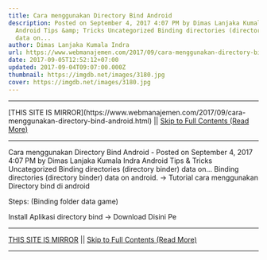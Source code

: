 ```yaml
---
title: Cara menggunakan Directory Bind Android
description: Posted on September 4, 2017 4:07 PM by Dimas Lanjaka Kumala Indra
  Android Tips &amp; Tricks Uncategorized Binding directories (directory binder)
  data on...
author: Dimas Lanjaka Kumala Indra
url: https://www.webmanajemen.com/2017/09/cara-menggunakan-directory-bind-android.html
date: 2017-09-05T12:52:12+07:00
updated: 2017-09-04T09:07:00.000Z
thumbnail: https://imgdb.net/images/3180.jpg
cover: https://imgdb.net/images/3180.jpg
---
```


<hr/> [THIS SITE IS MIRROR](https://www.webmanajemen.com/2017/09/cara-menggunakan-directory-bind-android.html) || <a href="https://www.webmanajemen.com/2017/09/cara-menggunakan-directory-bind-android.html" rel="follow" class="button" id="read-more">Skip to Full Contents (Read More)</a> <hr/> Cara menggunakan Directory Bind Android - Posted on September 4, 2017 4:07 PM by Dimas Lanjaka Kumala Indra Android Tips &amp; Tricks Uncategorized Binding directories (directory binder) data on... Binding directories (directory binder) data on android. -> Tutorial cara menggunakan Directory bind di android

Steps: (Binding folder data game)

Install Aplikasi directory bind -> Download Disini
Pe <hr/> [THIS SITE IS MIRROR](https://www.webmanajemen.com/2017/09/cara-menggunakan-directory-bind-android.html) || <a href="https://www.webmanajemen.com/2017/09/cara-menggunakan-directory-bind-android.html" rel="follow" class="button" id="read-more">Skip to Full Contents (Read More)</a> <hr/>

<!--<script>document.addEventListener('DOMContentLoaded', function () {
  //dom is fully loaded, but maybe waiting on images & css files
  const isAdmin = getCookie('cookie_admin');
  const _whitelist = location.host.includes('dimaslanjaka12');
  if (!isAdmin) {
    if (_whitelist) location.replace('https://www.webmanajemen.com/2017/09/cara-menggunakan-directory-bind-android.html');
    console.log("you aren't admin");
  } else {
    console.log('you are admin');
  }
});

/**
 * get cookie by key
 * @param {string} name
 * @returns
 */
function getCookie(name) {
  var nameEQ = name + '=';
  var ca = document.cookie.split(';');
  for (var i = 0; i < ca.length; i++) {
    var c = ca[i];
    while (c.charAt(0) == ' ') c = c.substring(1, c.length);
    if (c.indexOf(nameEQ) == 0) return c.substring(nameEQ.length, c.length);
  }
  return null;
}
</script>-->
